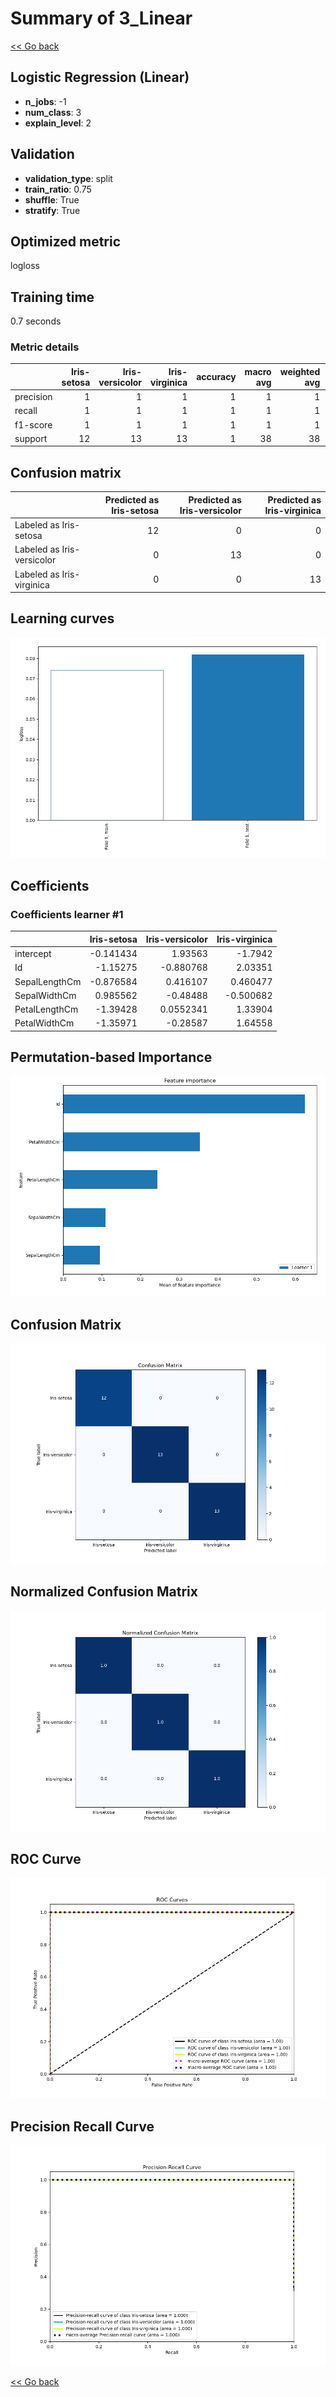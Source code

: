 # Summary of 3_Linear

[<< Go back](../README.md)


## Logistic Regression (Linear)
- **n_jobs**: -1
- **num_class**: 3
- **explain_level**: 2

## Validation
 - **validation_type**: split
 - **train_ratio**: 0.75
 - **shuffle**: True
 - **stratify**: True

## Optimized metric
logloss

## Training time

0.7 seconds

### Metric details
|           |   Iris-setosa |   Iris-versicolor |   Iris-virginica |   accuracy |   macro avg |   weighted avg |   logloss |
|:----------|--------------:|------------------:|-----------------:|-----------:|------------:|---------------:|----------:|
| precision |             1 |                 1 |                1 |          1 |           1 |              1 | 0.0817893 |
| recall    |             1 |                 1 |                1 |          1 |           1 |              1 | 0.0817893 |
| f1-score  |             1 |                 1 |                1 |          1 |           1 |              1 | 0.0817893 |
| support   |            12 |                13 |               13 |          1 |          38 |             38 | 0.0817893 |


## Confusion matrix
|                            |   Predicted as Iris-setosa |   Predicted as Iris-versicolor |   Predicted as Iris-virginica |
|:---------------------------|---------------------------:|-------------------------------:|------------------------------:|
| Labeled as Iris-setosa     |                         12 |                              0 |                             0 |
| Labeled as Iris-versicolor |                          0 |                             13 |                             0 |
| Labeled as Iris-virginica  |                          0 |                              0 |                            13 |

## Learning curves
![Learning curves](learning_curves.png)

## Coefficients

### Coefficients learner #1
|               |   Iris-setosa |   Iris-versicolor |   Iris-virginica |
|:--------------|--------------:|------------------:|-----------------:|
| intercept     |     -0.141434 |         1.93563   |        -1.7942   |
| Id            |     -1.15275  |        -0.880768  |         2.03351  |
| SepalLengthCm |     -0.876584 |         0.416107  |         0.460477 |
| SepalWidthCm  |      0.985562 |        -0.48488   |        -0.500682 |
| PetalLengthCm |     -1.39428  |         0.0552341 |         1.33904  |
| PetalWidthCm  |     -1.35971  |        -0.28587   |         1.64558  |


## Permutation-based Importance
![Permutation-based Importance](permutation_importance.png)
## Confusion Matrix

![Confusion Matrix](confusion_matrix.png)


## Normalized Confusion Matrix

![Normalized Confusion Matrix](confusion_matrix_normalized.png)


## ROC Curve

![ROC Curve](roc_curve.png)


## Precision Recall Curve

![Precision Recall Curve](precision_recall_curve.png)



[<< Go back](../README.md)
